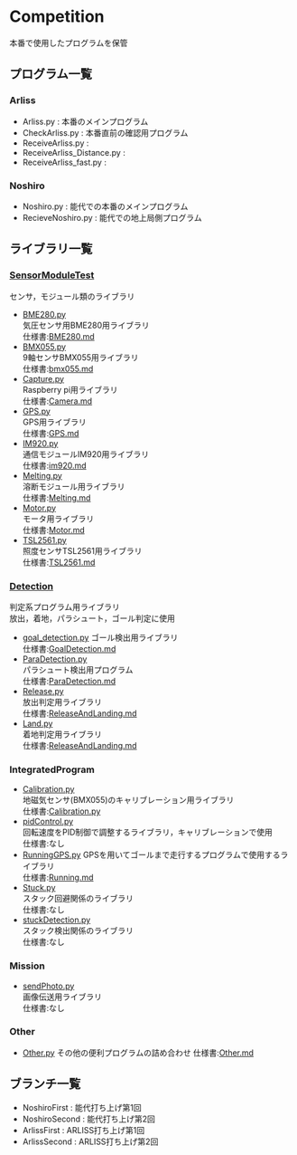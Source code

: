 # Competition
本番で使用したプログラムを保管  

## プログラム一覧
### Arliss
- Arliss.py : 本番のメインプログラム
- CheckArliss.py : 本番直前の確認用プログラム
- ReceiveArliss.py : 
- ReceiveArliss_Distance.py : 
- ReceiveArliss_fast.py : 

### Noshiro
- Noshiro.py : 能代での本番のメインプログラム
- RecieveNoshiro.py : 能代での地上局側プログラム

## ライブラリ一覧
### [SensorModuleTest](https://github.com/cansat2019kimuralab/SensorModuleTest)
センサ，モジュール類のライブラリ  
- [BME280.py](https://github.com/cansat2019kimuralab/SensorModuleTest/blob/master/BME280/BME280.py)  
気圧センサ用BME280用ライブラリ  
仕様書:[BME280.md](https://github.com/cansat2019kimuralab/SensorModuleTest/blob/master/BME280/BME280.md)
- [BMX055.py](https://github.com/cansat2019kimuralab/SensorModuleTest/blob/master/BMX055/BMX055.py)  
9軸センサBMX055用ライブラリ  
仕様書:[bmx055.md](https://github.com/cansat2019kimuralab/SensorModuleTest/blob/master/BMX055/bmx055.md)
- [Capture.py](https://github.com/cansat2019kimuralab/SensorModuleTest/blob/master/Camera/Capture.py)  
Raspberry pi用ライブラリ  
仕様書:[Camera.md](https://github.com/cansat2019kimuralab/SensorModuleTest/blob/master/Camera/Camera.md)
- [GPS.py](https://github.com/cansat2019kimuralab/SensorModuleTest/blob/master/GPS/GPS.py)  
GPS用ライブラリ  
仕様書:[GPS.md](https://github.com/cansat2019kimuralab/SensorModuleTest/blob/master/GPS/GPS.md)
- [IM920.py](https://github.com/cansat2019kimuralab/SensorModuleTest/blob/master/IM920/IM920.py)  
通信モジュールIM920用ライブラリ  
仕様書:[im920.md](https://github.com/cansat2019kimuralab/SensorModuleTest/blob/master/IM920/im920.md)
- [Melting.py](https://github.com/cansat2019kimuralab/SensorModuleTest/blob/master/Melting/Melting.py)  
溶断モジュール用ライブラリ  
仕様書:[Melting.md](https://github.com/cansat2019kimuralab/SensorModuleTest/blob/master/Melting/Melting.md)
- [Motor.py](https://github.com/cansat2019kimuralab/SensorModuleTest/blob/master/Motor/Motor.py)  
モータ用ライブラリ  
仕様書:[Motor.md](https://github.com/cansat2019kimuralab/SensorModuleTest/blob/master/Motor/Motor.md)  
- [TSL2561.py](https://github.com/cansat2019kimuralab/SensorModuleTest/blob/master/TSL2561/TSL2561.py)  
照度センサTSL2561用ライブラリ  
仕様書:[TSL2561.md](https://github.com/cansat2019kimuralab/SensorModuleTest/blob/master/TSL2561/TSL2561.md)

### [Detection](https://github.com/cansat2019kimuralab/Detection)
判定系プログラム用ライブラリ  
放出，着地，パラシュート，ゴール判定に使用  
- [goal_detection.py](https://github.com/cansat2019kimuralab/Detection/blob/master/GoalDetection/goal_detection.py) 
ゴール検出用ライブラリ  
仕様書:[GoalDetection.md](https://github.com/cansat2019kimuralab/Detection/blob/master/GoalDetection/GoalDetection.md)
- [ParaDetection.py](https://github.com/cansat2019kimuralab/Detection/blob/master/ParachuteDetection/ParaDetection.py)  
パラシュート検出用プログラム  
仕様書:[ParaDetection.md](https://github.com/cansat2019kimuralab/Detection/blob/master/ParachuteDetection/ParaDetection.py)
- [Release.py](https://github.com/cansat2019kimuralab/Detection/blob/master/ReleaseAndLandingDetection/Release.py)  
放出判定用ライブラリ  
仕様書:[ReleaseAndLanding.md](https://github.com/cansat2019kimuralab/Detection/blob/master/ReleaseAndLandingDetection/ReleaseAndLanding.md)
- [Land.py](https://github.com/cansat2019kimuralab/Detection/blob/master/ReleaseAndLandingDetection/Land.py)  
着地判定用ライブラリ  
仕様書:[ReleaseAndLanding.md](https://github.com/cansat2019kimuralab/Detection/blob/master/ReleaseAndLandingDetection/ReleaseAndLanding.md)

### IntegratedProgram
- [Calibration.py](https://github.com/cansat2019kimuralab/IntegratedProgram/blob/master/Calibration/Calibration.py)  
地磁気センサ(BMX055)のキャリブレーション用ライブラリ  
仕様書:[Calibration.py](https://github.com/cansat2019kimuralab/IntegratedProgram/blob/master/Calibration/Calibration.md)
- [pidControl.py](https://github.com/cansat2019kimuralab/IntegratedProgram/blob/master/Control/pidControl.py)  
回転速度をPID制御で調整するライブラリ，キャリブレーションで使用  
仕様書:なし
- [RunningGPS.py](https://github.com/cansat2019kimuralab/IntegratedProgram/blob/master/Running/RunningGPS.py)
GPSを用いてゴールまで走行するプログラムで使用するライブラリ  
仕様書:[Running.md](https://github.com/cansat2019kimuralab/IntegratedProgram/blob/master/Running/Running.md)
- [Stuck.py](https://github.com/cansat2019kimuralab/IntegratedProgram/blob/master/Stuck/Stuck.py)  
スタック回避関係のライブラリ  
仕様書:なし
- [stuckDetection.py](https://github.com/cansat2019kimuralab/IntegratedProgram/blob/master/Stuck/stuckDetection.py)  
スタック検出関係のライブラリ  
仕様書:なし

### Mission
- [sendPhoto.py](https://github.com/cansat2019kimuralab/Mission/blob/master/sendPhoto.py)  
画像伝送用ライブラリ  
仕様書:なし

### Other
- [Other.py]()
その他の便利プログラムの詰め合わせ
仕様書:[Other.md](https://github.com/cansat2019kimuralab/Other/blob/master/Other.md)

## ブランチ一覧
- NoshiroFirst : 能代打ち上げ第1回
- NoshiroSecond : 能代打ち上げ第2回
- ArlissFirst : ARLISS打ち上げ第1回
- ArlissSecond : ARLISS打ち上げ第2回
